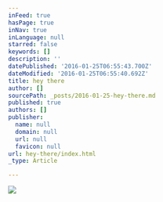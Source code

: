 ```yaml
---
inFeed: true
hasPage: true
inNav: true
inLanguage: null
starred: false
keywords: []
description: ''
datePublished: '2016-01-25T06:55:43.700Z'
dateModified: '2016-01-25T06:55:40.692Z'
title: hey there
author: []
sourcePath: _posts/2016-01-25-hey-there.md
published: true
authors: []
publisher:
  name: null
  domain: null
  url: null
  favicon: null
url: hey-there/index.html
_type: Article

---
```

![](https://the-grid-user-content.s3-us-west-2.amazonaws.com/fedfe821-cf75-4c1a-bf4b-33aae3e0ae87.jpg)